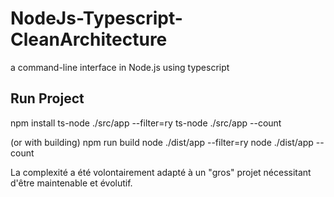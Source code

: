 # NodeJs-Typescript-CleanArchitecture

a command-line interface in Node.js using typescript

## Run Project

npm install
ts-node ./src/app --filter=ry
ts-node ./src/app --count

(or with building)
npm run build
node ./dist/app --filter=ry
node ./dist/app --count

La complexité a été volontairement adapté à un "gros" projet nécessitant d'être maintenable et évolutif.

